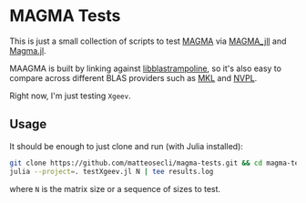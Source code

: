 # MAGMA Tests

This is just a small collection of scripts to test [MAGMA](https://github.com/icl-utk-edu/magma) via [MAGMA_jll](https://github.com/JuliaBinaryWrappers/MAGMA_jll.jl) and [Magma.jl](https://github.com/matteosecli/Magma.jl).

MAAGMA is built by linking against [libblastrampoline](https://github.com/JuliaLinearAlgebra/libblastrampoline), so it's also easy to compare across different BLAS providers such as [MKL](https://github.com/JuliaLinearAlgebra/MKL.jl) and [NVPL](https://github.com/matteosecli/NVPL.jl).

Right now, I'm just testing `Xgeev`.

## Usage

It should be enough to just clone and run (with Julia installed):
```bash
git clone https://github.com/matteosecli/magma-tests.git && cd magma-tests
julia --project=. testXgeev.jl N | tee results.log
```
where `N` is the matrix size or a sequence of sizes to test.